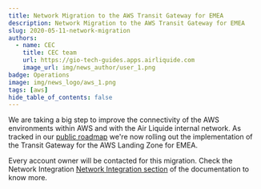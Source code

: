 ```yaml
---
title: Network Migration to the AWS Transit Gateway for EMEA
description: Network Migration to the AWS Transit Gateway for EMEA
slug: 2020-05-11-network-migration
authors:
  - name: CEC
    title: CEC team
    url: https://gio-tech-guides.apps.airliquide.com
    image_url: img/news_author/user_1.png
badge: Operations
image: img/news_logo/aws_1.png
tags: [aws]
hide_table_of_contents: false
---
```


We are taking a big step to improve the connectivity of the AWS environments within AWS and with the Air Liquide internal network. As tracked in our [public roadmap](https://git.apps.airliquide.com/GIO/OS/CEC/aws-roadmap/-/issues/2) we're now rolling out the implementation of the Transit Gateway for the AWS Landing Zone for EMEA.  

Every account owner will be contacted for this migration. Check the Network Integration [Network Integration section](https://tech-guides.apps.airliquide.com/docs/cs/aws-lab-essential/architecture-and-concepts/network/) of the documentation to know more.

